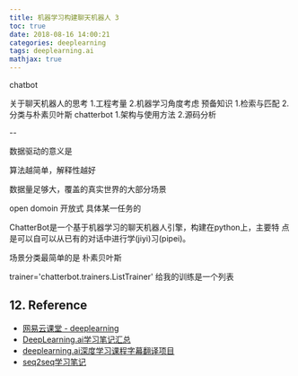 ```yaml
---
title: 机器学习构建聊天机器人 3
toc: true
date: 2018-08-16 14:00:21
categories: deeplearning
tags: deeplearning.ai
mathjax: true
---
```


<script type="text/x-mathjax-config">
  MathJax.Hub.Config({
    extensions: ["tex2jax.js"],
    jax: ["input/TeX"],
    tex2jax: {
      inlineMath: [ ['$','$'], ['\\(','\\)'] ],
      displayMath: [ ['$$','$$']],
      processEscapes: true
    }
  });
</script>
<script type="text/javascript" src="https://cdn.mathjax.org/mathjax/latest/MathJax.js?config=TeX-AMS_HTML,http://myserver.com/MathJax/config/local/local.js">
</script>

chatbot

<!-- more -->

关于聊天机器人的思考 1.工程考量
2.机器学习角度考虑
 预备知识 1.检索与匹配
2.分类与朴素贝叶斯
 chatterbot 1.架构与使用方法 2.源码分析

--

数据驱动的意义是

算法越简单，解释性越好

数据量足够大，覆盖的真实世界的大部分场景

open domoin 开放式
具体某一任务的

ChatterBot是一个基于机器学习的聊天机器人引擎，构建在python上，主要特 点是可以自可以从已有的对话中进行学(jiyi)习(pipei)。

场景分类最简单的是 朴素贝叶斯


trainer='chatterbot.trainers.ListTrainer' 给我的训练是一个列表




## 12. Reference

- [网易云课堂 - deeplearning][1]
- [DeepLearning.ai学习笔记汇总][4]
- [deeplearning.ai深度学习课程字幕翻译项目][5]
- [seq2seq学习笔记][6]

[1]: https://study.163.com/my#/smarts
[2]: https://daniellaah.github.io/2017/deeplearning-ai-Improving-Deep-Neural-Networks-week1.html
[3]: https://www.coursera.org/specializations/deep-learning
[4]: http://www.cnblogs.com/marsggbo/p/7470989.html
[5]: https://www.ctolib.com/Yukong-Deeplearning-ai-Solutions.html
[6]: https://blog.csdn.net/Jerr__y/article/details/53749693

